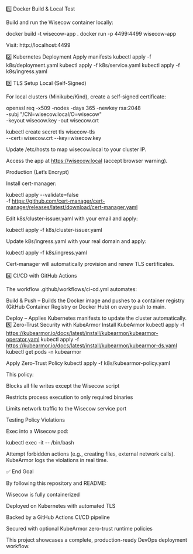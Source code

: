 1️⃣ Docker Build & Local Test

Build and run the Wisecow container locally:

docker build -t wisecow-app .
docker run -p 4499:4499 wisecow-app


Visit: http://localhost:4499

2️⃣ Kubernetes Deployment
Apply manifests
kubectl apply -f k8s/deployment.yaml
kubectl apply -f k8s/service.yaml
kubectl apply -f k8s/ingress.yaml

3️⃣ TLS Setup
Local (Self-Signed)

For local clusters (Minikube/Kind), create a self-signed certificate:

openssl req -x509 -nodes -days 365 -newkey rsa:2048 \
  -subj "/CN=wisecow.local/O=wisecow" \
  -keyout wisecow.key -out wisecow.crt

kubectl create secret tls wisecow-tls \
  --cert=wisecow.crt --key=wisecow.key


Update /etc/hosts to map wisecow.local to your cluster IP.

Access the app at https://wisecow.local
 (accept browser warning).

Production (Let’s Encrypt)

Install cert-manager:

kubectl apply --validate=false \
  -f https://github.com/cert-manager/cert-manager/releases/latest/download/cert-manager.yaml


Edit k8s/cluster-issuer.yaml with your email and apply:

kubectl apply -f k8s/cluster-issuer.yaml


Update k8s/ingress.yaml with your real domain and apply:

kubectl apply -f k8s/ingress.yaml


Cert-manager will automatically provision and renew TLS certificates.

4️⃣ CI/CD with GitHub Actions

The workflow .github/workflows/ci-cd.yml automates:

Build & Push – Builds the Docker image and pushes to a container registry (GitHub Container Registry or Docker Hub) on every push to main.

Deploy – Applies Kubernetes manifests to update the cluster automatically.
5️⃣ Zero-Trust Security with KubeArmor
Install KubeArmor
kubectl apply -f https://kubearmor.io/docs/latest/install/kubearmor/kubearmor-operator.yaml
kubectl apply -f https://kubearmor.io/docs/latest/install/kubearmor/kubearmor-ds.yaml
kubectl get pods -n kubearmor

Apply Zero-Trust Policy
kubectl apply -f k8s/kubearmor-policy.yaml


This policy:

Blocks all file writes except the Wisecow script

Restricts process execution to only required binaries

Limits network traffic to the Wisecow service port

Testing Policy Violations

Exec into a Wisecow pod:

kubectl exec -it <wisecow-pod> -- /bin/bash


Attempt forbidden actions (e.g., creating files, external network calls).
KubeArmor logs the violations in real time.

✅ End Goal

By following this repository and README:

Wisecow is fully containerized

Deployed on Kubernetes with automated TLS

Backed by a GitHub Actions CI/CD pipeline

Secured with optional KubeArmor zero-trust runtime policies

This project showcases a complete, production-ready DevOps deployment workflow.
